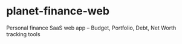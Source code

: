 # planet-finance-web
Personal finance SaaS web app – Budget, Portfolio, Debt, Net Worth tracking tools
